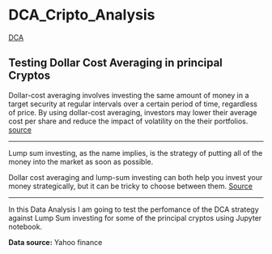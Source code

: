 # DCA_Cripto_Analysis

[DCA](https://m.foolcdn.com/media/dubs/images/original_imageshttpsg.foolcdn.comeditorialimag.width-880_kPplVtQ.png)

## Testing Dollar Cost Averaging in principal Cryptos

Dollar-cost averaging involves investing the same amount of money in a target security at regular intervals over a certain period of time, regardless of price. By using dollar-cost averaging, investors may lower their average cost per share and reduce the impact of volatility on the their portfolios.
[source](https://www.investopedia.com/terms/d/dollarcostaveraging.asp)

---

Lump sum investing, as the name implies, is the strategy of putting all of the money into the market as soon as possible. 

Dollar cost averaging and lump-sum investing can both help you invest your money strategically, but it can be tricky to choose between them.
[Source](https://www.experian.com/blogs/ask-experian/dollar-cost-averaging-vs-lump-sum-investing/)

---

In this Data Analysis I am going to test the perfomance of the DCA strategy against Lump Sum investing for some of the principal cryptos using Jupyter notebook.

**Data source:** Yahoo finance
